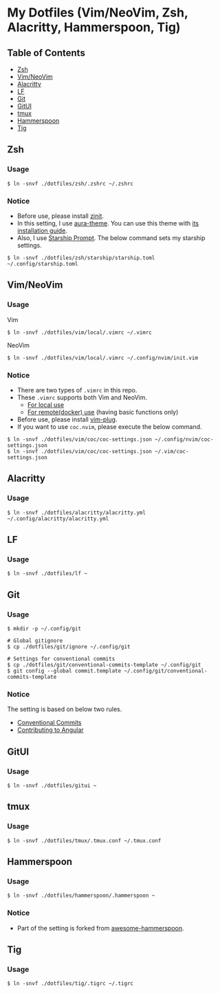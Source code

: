 # My Dotfiles (Vim/NeoVim, Zsh, Alacritty, Hammerspoon, Tig)

## Table of Contents
- [Zsh](#zsh)
- [Vim/NeoVim](#vim)
- [Alacritty](#alacritty)
- [LF](#lf)
- [Git](#git)
- [GitUI](#gitui)
- [tmux](#tmux)
- [Hammerspoon](#hammerspoon)
- [Tig](#tig)


<a id="zsh"></a>
## Zsh
### Usage
```
$ ln -snvf ./dotfiles/zsh/.zshrc ~/.zshrc
```
### Notice
- Before use, please install [zinit](https://github.com/zdharma/zinit).
- In this setting, I use [aura-theme](https://github.com/daltonmenezes/aura-theme). You can use this theme with [its installation guide](https://github.com/daltonmenezes/aura-theme/tree/main/packages/alacritty).
- Also, I use [Starship Prompt](https://starship.rs/). The below command sets my starship settings.
```
$ ln -snvf ./dotfiles/zsh/starship/starship.toml ~/.config/starship.toml
```

<a id="vim"></a>
## Vim/NeoVim
### Usage
Vim
```
$ ln -snvf ./dotfiles/vim/local/.vimrc ~/.vimrc
```
NeoVim
```
$ ln -snvf ./dotfiles/vim/local/.vimrc ~/.config/nvim/init.vim
```
### Notice
- There are two types of `.vimrc` in this repo.<br>
- These `.vimrc` supports both Vim and NeoVim.
    - [For local use](https://github.com/Tiger-0512/dotfiles/blob/main/vim/local/.vimrc)
    - [For remote(docker) use](https://github.com/Tiger-0512/dotfiles/blob/main/vim/remote/.vimrc) (having basic functions only)<br>
- Before use, please install [vim-plug](https://github.com/junegunn/vim-plug).<br>
- If you want to use `coc.nvim`, please execute the below command.
```
$ ln -snvf ./dotfiles/vim/coc/coc-settings.json ~/.config/nvim/coc-settings.json
$ ln -snvf ./dotfiles/vim/coc/coc-settings.json ~/.vim/coc-settings.json
```

<a id="alacritty"></a>
## Alacritty
### Usage
```
$ ln -snvf ./dotfiles/alacritty/alacritty.yml ~/.config/alacritty/alacritty.yml
```

<a id="lf"></a>
## LF
### Usage
```
$ ln -snvf ./dotfiles/lf ~
```

<a id="git"></a>
## Git
### Usage
```
$ mkdir -p ~/.config/git

# Global gitignore
$ cp ./dotfiles/git/ignore ~/.config/git

# Settings for conventional commits
$ cp ./dotfiles/git/conventional-commits-template ~/.config/git
$ git config --global commit.template ~/.config/git/conventional-commits-template
```
### Notice
The setting is based on below two rules.
- [Conventional Commits](https://www.conventionalcommits.org/en/v1.0.0/)
- [Contributing to Angular](https://github.com/angular/angular/blob/master/CONTRIBUTING.md)


<a id="gitui"></a>
## GitUI
### Usage
```
$ ln -snvf ./dotfiles/gitui ~
```


<a id="tmux"></a>
## tmux
### Usage
```
$ ln -snvf ./dotfiles/tmux/.tmux.conf ~/.tmux.conf
```

<a id="hammerspoon"></a>
## Hammerspoon
### Usage
```
$ ln -snvf ./dotfiles/hammerspoon/.hammerspoon ~
```
### Notice
- Part of the setting is forked from [awesome-hammerspoon](https://github.com/ashfinal/awesome-hammerspoon).


<a id="tig"></a>
## Tig
### Usage
```
$ ln -snvf ./dotfiles/tig/.tigrc ~/.tigrc
```
